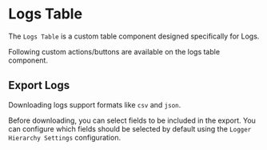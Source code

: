 # Logs Table

The `Logs Table` is a custom table component designed specifically for Logs.

Following custom actions/buttons are available on the logs table component.

## Export Logs

Downloading logs support formats like `csv` and `json`.

Before downloading, you can select fields to be included in the export.
You can configure which fields should be selected by default using the `Logger Hierarchy Settings` configuration.
